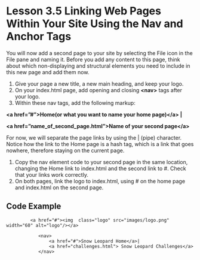 # Lesson 3.5 Linking Web Pages Within Your Site Using the Nav and Anchor Tags

You will now add a second page to your site by selecting the File icon in the File pane and naming it. Before you add any content to this page, think about which non-displaying and structural elements you need to include in this new page and add them now.

1. Give your page a new title, a new main heading, and keep your logo.
2. On your index.html page, add opening and closing **&lt;nav&gt;** tags after your logo.
3. Within these nav tags, add the following markup:

**&lt;a href=”\#”&gt;Home\(or what you want to name your home page\)&lt;/a&gt; \|**

**&lt;a href=”name\_of\_second\_page.html”&gt;Name of your second page&lt;/a&gt;**

For now, we will separate the page links by using the \| \(pipe\) character. Notice how the link to the Home page is a hash tag, which is a link that goes nowhere, therefore staying on the current page.

1. Copy the nav element code to your second page in the same location, changing the Home link to index.html and the second link to \#. Check that your links work correctly.
2. On both pages, link the logo to index.html, using \# on the home page and index.html on the second page.

## Code Example

```text
		 <a href="#"><img  class="logo" src="images/logo.png" width="60" alt="logo"/></a>

			<nav>
				<a href="#">Snow Leopard Home</a>|
				<a href="challenges.html"> Snow Leopard Challenges</a>
			</nav>

```

